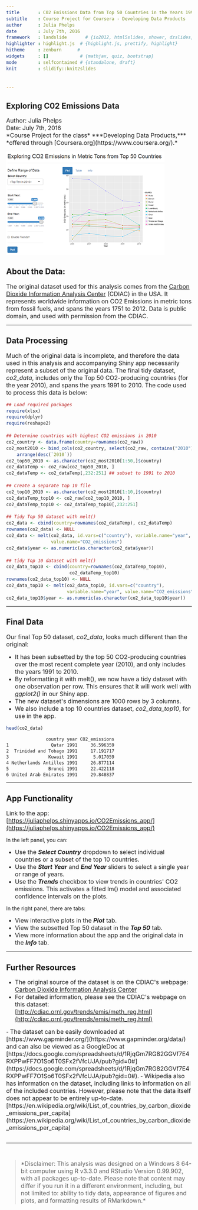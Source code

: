 ```yaml
---
title       : C02 Emissions Data from Top 50 Countries in the Years 1991-2010
subtitle    : Course Project for Coursera - Developing Data Products
author      : Julia Phelps
date        : July 7th, 2016
framework   : landslide       # {io2012, html5slides, shower, dzslides, ...}
highlighter : highlight.js  # {highlight.js, prettify, highlight}
hitheme     : zenburn      # 
widgets     : []            # {mathjax, quiz, bootstrap}
mode        : selfcontained # {standalone, draft}
knit        : slidify::knit2slides


---
```



## **Exploring C02 Emissions Data**

<font size=3>
Author: Julia Phelps<br>
Date:  July 7th, 2016<br>
*Course Project for the class* ***Developing Data Products,*** *offered through [Coursera.org](https://www.coursera.org/).* </font>

![](app.png)

## About the Data:

<font size=3>The original dataset used for this analysis comes from the [Carbon Dioxide Information Analysis Center](http://cdiac.ornl.gov/) (CDIAC) in the USA. It represents worldwide information on CO2 Emissions in metric tons from fossil fuels, and spans the years 1751 to 2012. Data is public domain, and used with permission from the CDIAC.</font>

---

## Data Processing

<font size=3>Much of the original data is incomplete, and therefore the data used in this analysis and accompanying Shiny app necessarily represent a subset of the original data. The final tidy dataset, *co2_data*, includes only the Top 50 CO2-producing countries (for the year 2010), and spans the years 1991 to 2010. The code used to process this data is below:</font>




```r
## Load required packages
require(xlsx)
require(dplyr)
require(reshape2)

## Determine countries with highest CO2 emissions in 2010
co2_country <- data.frame(country=rownames(co2_raw))
co2_most2010 <- bind_cols(co2_country, select(co2_raw, contains("2010"))) %>%
    arrange(desc(`2010`))
co2_top50_2010 <- as.character(co2_most2010[1:50,]$country)
co2_dataTemp <- co2_raw[co2_top50_2010, ]
co2_dataTemp <- co2_dataTemp[,232:251] ## subset to 1991 to 2010

## Create a separate top 10 file
co2_top10_2010 <- as.character(co2_most2010[1:10,]$country)
co2_dataTemp_top10 <- co2_raw[co2_top10_2010, ]
co2_dataTemp_top10 <- co2_dataTemp_top10[,232:251]

## Tidy Top 50 dataset with melt()
co2_data <- cbind(country=rownames(co2_dataTemp), co2_dataTemp)
rownames(co2_data) <- NULL
co2_data <- melt(co2_data, id.vars=c("country"), variable.name="year", 
                 value.name="CO2_emissions")
co2_data$year <- as.numeric(as.character(co2_data$year))

## tidy Top 10 dataset with melt()
co2_data_top10 <- cbind(country=rownames(co2_dataTemp_top10), 
                        co2_dataTemp_top10)
rownames(co2_data_top10) <- NULL
co2_data_top10 <- melt(co2_data_top10, id.vars=c("country"), 
                       variable.name="year", value.name="CO2_emissions")
co2_data_top10$year <- as.numeric(as.character(co2_data_top10$year))
```




---

## Final Data

<font size=3>Our final Top 50 dataset, *co2_data*, looks much different than the original:</font>

- <font size=3>It has been subsetted by the top 50 CO2-producing countries over the most recent complete year (2010), and only includes the years 1991 to 2010.</font>
- <font size=3>By reformatting it with melt(), we now have a tidy dataset with one observation per row. This ensures that it will work well with *ggplot2()* in our Shiny app.</font>
- <font size=3>The new dataset's dimensions are 1000 rows by 3 columns.</font>
- <font size=3>We also include a top 10 countries dataset, *co2_data_top10*, for use in the app.</font>


```r
head(co2_data)
```

```
               country year CO2_emissions
1                Qatar 1991     36.596359
2  Trinidad and Tobago 1991     17.191717
3               Kuwait 1991      5.017059
4 Netherlands Antilles 1991     26.877114
5               Brunei 1991     22.422118
6 United Arab Emirates 1991     29.848837
```

---

## App Functionality

<font size=3>Link to the app:  [https://juliaphelps.shinyapps.io/CO2Emissions_app/](https://juliaphelps.shinyapps.io/CO2Emissions_app/)</font>

In the left panel, you can:

- <font size=3>Use the ***Select Country*** dropdown to select individual countries or a subset of the top 10 countries.</font>
- <font size=3>Use the ***Start Year*** and ***End Year*** sliders to select a single year or range of years.</font>
- <font size=3>Use the ***Trends*** checkbox to view trends in countries' CO2 emissions. This activates a fitted lm() model and associated confidence intervals on the plots.</font>

In the right panel, there are tabs:

- <font size=3>View interactive plots in the ***Plot*** tab.</font>
- <font size=3>View the subsetted Top 50 dataset in the ***Top 50*** tab.</font>
- <font size=3>View more information about the app and the original data in the ***Info*** tab.</font>

---

## Further Resources

- <font size=3>The original source of the dataset is on the CDIAC's webpage: <br>
[Carbon Dioxide Information Analysis Center](http://cdiac.ornl.gov/)</font>
- <font size=3>For detailed information, please see the CDIAC's webpage on this dataset: <br>
[http://cdiac.ornl.gov/trends/emis/meth_reg.html](http://cdiac.ornl.gov/trends/emis/meth_reg.html)
</font>
- <font size=3>The dataset can be easily downloaded at [https://www.gapminder.org/](https://www.gapminder.org/data/) and can also be viewed as a GoogleDoc at [https://docs.google.com/spreadsheets/d/1RjqGm7RG82GGVf7E4RXPPwFF7O1So6T0SFx2fVfcUJA/pub?gid=0#](https://docs.google.com/spreadsheets/d/1RjqGm7RG82GGVf7E4RXPPwFF7O1So6T0SFx2fVfcUJA/pub?gid=0#).</font> 
- <font size=3>Wikipedia also has information on the dataset, including links to information on all of the included countries. However, please note that the data itself does not appear to be entirely up-to-date.<br>
[https://en.wikipedia.org/wiki/List_of_countries_by_carbon_dioxide_emissions_per_capita](https://en.wikipedia.org/wiki/List_of_countries_by_carbon_dioxide_emissions_per_capita)</font>
<br><br>

<hr><br>
<blockquote><font size=3>*Disclaimer:  This analysis was designed on a Windows 8 64-bit computer using R v3.3.0 and RStudio Version 0.99.902, with all packages up-to-date. Please note that content may differ if you run it in a different environment, including, but not limited to:  ability to tidy data, appearance of figures and plots, and formatting results of RMarkdown.*</font></blockquote>
